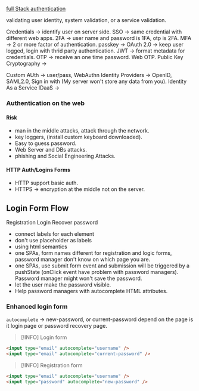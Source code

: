 [full Stack authentication](https://firtman.github.io/authentication/)

validating user identity, system validation, or a service validation.

Credentials -> identify user on server side.
SSO -> same credential with different web apps.
2FA -> user name and password is 1FA, otp is 2FA.
MFA -> 2 or more factor of authentication.
passkey -> 
OAuth 2.0 -> keep user logged, login with thrid party authentication.
JWT -> format metadata for credentials.
OTP -> receive an one time password. Web OTP.
Public Key Cryptography -> 


Custom AUth -> user/pass, WebAuthn
Identity Providers -> OpenID, SAML2.0, Sign in with (My server won't store any data from you).
Identity As a Service IDaaS ->

### Authentication on the web
#### Risk
- man in the middle attacks, attack through the network.
- key loggers, (install custom keyboard downloaded).
- Easy to guess password. 
- Web Server and DBs attacks.
- phishing and Social Engineering Attacks.

#### HTTP Auth/Logins Forms
- HTTP support basic auth.
- HTTPS -> encryption at the middle not on the server.


## Login Form Flow

Registration
Login
Recover password

-  connect labels for each element
- don't use placeholder as labels
- using html semantics
- one SPAs, form names different for registration and logic forms, password manager don't know on which page you are. 
- one SPAs, use submit form event and submission will be triggered by a pushState (onClick event have problem with password managers). Password manager might won't save the password.
- let the user make the password visible.
- Help password managers with autocomplete HTML attributes.


### Enhanced login form
`autocomplete` -> new-password, or current-password depend on the page is it login page or password recovery page.

> [!INFO] Login form
```html
<input type="email" autocomplete="username" />
<input type="email" autocomplete="current-password" />
```

> [!INFO] Registration form
```html
<input type="email" autocomplete="username" />
<input type="password" autocomplete="new-password" />
```